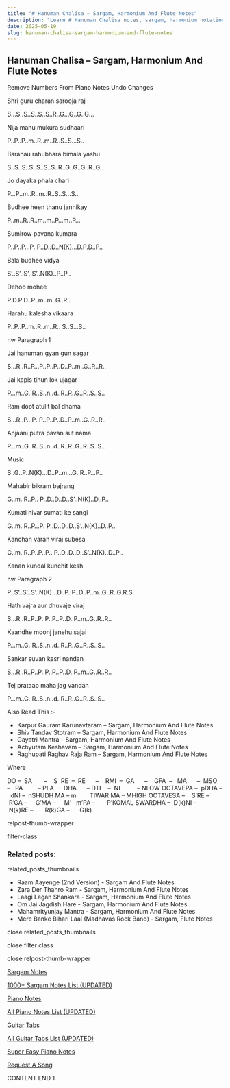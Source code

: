 ```yaml
---
title: "# Hanuman Chalisa – Sargam, Harmonium And Flute Notes"
description: "Learn # Hanuman Chalisa notes, sargam, harmonium notations and flute notes. Easy step-by-step tutorial for beginners."
date: 2025-05-19
slug: hanuman-chalisa-sargam-harmonium-and-flute-notes
---
```


## Hanuman Chalisa – Sargam, Harmonium And Flute Notes

Remove Numbers From Piano Notes
Undo Changes

Shri guru charan sarooja raj

S…S..S..S..S..S..R..G…G..G..G…

Nija manu mukura sudhaari

P..P..P..m..R..m..R..S..S…S..

Baranau rahubhara bimala yashu

S..S..S..S..S..S..S..R..G..G..G..R..G..

Jo dayaka phala chari

P…P..m..R..m..R..S..S…S..

Budhee heen thanu jannikay

P..m..R..R..m..m..P…m..P…

Sumirow pavana kumara

P..P..P…P..P..D..D..N(K)…D.P.D..P..

Bala budhee vidya

S’..S’..S’..S’..N(K)..P..P..

Dehoo mohee

P.D.P.D..P..m..m..G..R..

Harahu kalesha vikaara

P..P..P..m..R..m..R.. S..S…S..

nw Paragraph 1

Jai hanuman gyan gun sagar

S…R..R..P…P..P..P..D..P..m..G..R..R..

Jai kapis tihun lok ujagar

P…m..G..R..S..n..d..R..R..G..R..S..S..

Ram doot atulit bal dhama

S…R..P…P..P..P..P..D..P..m..G..R..R..

Anjaani putra pavan sut nama

P…m..G..R..S..n..d..R..R..G..R..S..S..

Music

S..G..P..N(K)…D..P..m…G..R..P…P..

Mahabir bikram bajrang

G..m..R..P.. P..D..D..D..S’..N(K)..D..P..

Kumati nivar sumati ke sangi

G..m..R..P…P. P..D..D..D..S’..N(K)..D..P..

Kanchan varan viraj subesa

G..m..R..P..P..P.. P..D..D..D..S’..N(K)..D..P..

Kanan kundal kunchit kesh

nw Paragraph 2

P..S’..S’..S’..N(K)…D..P..P..D..P..m..G..R..G.R.S.

Hath vajra aur dhuvaje viraj

S…R..R..P..P..P..P..P..D..P..m..G..R..R..

Kaandhe moonj janehu sajai

P…m..G..R..S..n..d..R..R..G..R..S..S..

Sankar suvan kesri nandan

S…R..R..P..P..P..P..P..D..P..m..G..R..R..

Tej prataap maha jag vandan

P…m..G..R..S..n..d..R..R..G..R..S..S..

Also Read This :-

* Karpur Gauram Karunavtaram – Sargam, Harmonium And Flute Notes
* Shiv Tandav Stotram – Sargam, Harmonium And Flute Notes
* Gayatri Mantra – Sargam, Harmonium And Flute Notes
* Achyutam Keshavam – Sargam, Harmonium And Flute Notes
* Raghupati Raghav Raja Ram – Sargam, Harmonium And Flute Notes

Where

DO –  SA       –    S  RE  –  RE      –    RMI  –  GA      –    GFA  –   MA      –  MSO  –   PA         – PLA  –  DHA      – DTI    –  NI          – NLOW OCTAVEPA –  pDHA –  dNI –  nSHUDH MA – m        TIWAR MA – MHIGH OCTAVESA –    S’RE –     R’GA –     G’MA –     M’   m’PA –       P’KOMAL SWARDHA –  D(k)NI –       N(k)RE –       R(k)GA –      G(k)

relpost-thumb-wrapper

filter-class

### Related posts:

related_posts_thumbnails

* Raam Aayenge (2nd Version) - Sargam And Flute Notes
* Zara Der Thahro Ram - Sargam, Harmonium And Flute Notes
* Laagi Lagan Shankara - Sargam, Harmonium And Flute Notes
* Om Jai Jagdish Hare - Sargam, Harmonium And Flute Notes
* Mahamrityunjay Mantra - Sargam, Harmonium And Flute Notes
* Mere Banke Bihari Laal (Madhavas Rock Band) - Sargam, Flute Notes

close related_posts_thumbnails

close filter class

close relpost-thumb-wrapper

[Sargam Notes](/sargam-notes.html)

[1000+ Sargam Notes List (UPDATED)](/all-songs-list-sargam-notes.html)

[Piano Notes](/piano-notes.html)

[All Piano Notes List (UPDATED)](/all-songs-list-piano-notes.html)

[Guitar Tabs](/guitar-tabs.html)

[All Guitar Tabs List (UPDATED)](/all-songs-list-guitar-tabs.html)

[Super Easy Piano Notes](https://studywall.in/)

[Request A Song](/request-a-song.html)

CONTENT END 1


